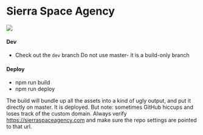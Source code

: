 # Sierra Space Agency

![](https://raw.githubusercontent.com/SierraSpaceAgency/ssa-front/master/public/ssa-preview.png)

#### Dev
* Check out the `dev` branch
Do not use master- it is a build-only branch

#### Deploy
* npm run build
* npm run deploy

The build will bundle up all the assets into a kind of ugly output, and put it directly on master. It is deployed. But note: sometimes GitHub hiccups and loses track of the custom domain. Always verify https://sierraspaceagency.com and make sure the repo settings are pointed to that url. 

